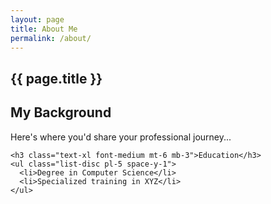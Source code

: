 ```yaml
---
layout: page
title: About Me
permalink: /about/
---
```


<section class="max-w-3xl mx-auto px-4 py-8">
  <h1 class="text-4xl font-bold mb-6">{{ page.title }}</h1>
  
  <div class="prose prose-lg">
    <h2 class="text-2xl font-semibold mt-8 mb-4">My Background</h2>
    <p>Here's where you'd share your professional journey...</p>
    
    <h3 class="text-xl font-medium mt-6 mb-3">Education</h3>
    <ul class="list-disc pl-5 space-y-1">
      <li>Degree in Computer Science</li>
      <li>Specialized training in XYZ</li>
    </ul>
  </div>
</section>